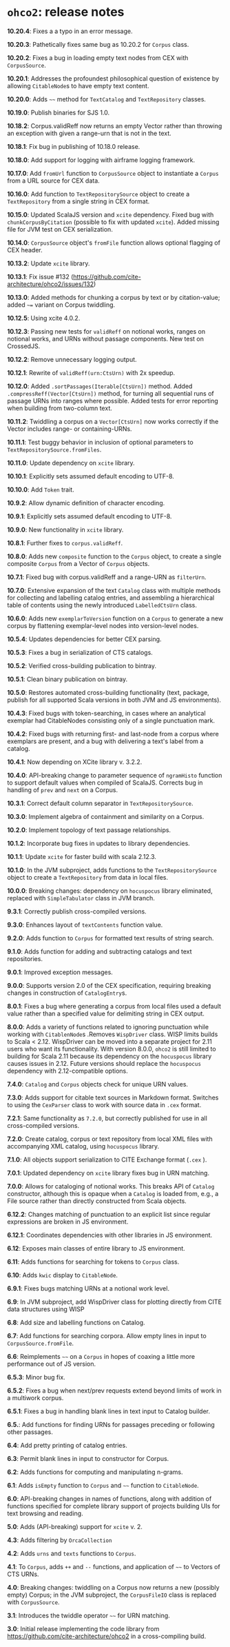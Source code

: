 # `ohco2`: release notes

**10.20.4**: Fixes a a typo in an error message.

**10.20.3**: Pathetically fixes same bug as 10.20.2 for `Corpus` class.

**10.20.2**: Fixes a bug in loading empty text nodes from CEX with `CorpusSource`.

**10.20.1**: Addresses the profoundest philosophical question of existence by allowing `CitableNode`s to have empty text content.

**10.20.0**: Adds `~~` method for `TextCatalog` and `TextRepository` classes.


**10.19.0**: Publish binaries for SJS 1.0.

**10.18.2**: Corpus.validReff now returns an empty Vector rather than throwing an exception with given a range-urn that is not in the text.

**10.18.1**: Fix bug in publishing of 10.18.0 release.

**10.18.0**: Add support for logging with airframe logging framework.


**10.17.0**: Add `fromUrl` function to `CorpusSource` object to instantiate a `Corpus` from a URL source for CEX data.

**10.16.0**: Add function to `TextRepositorySource` object to create a `TextRepository` from a single string in CEX format.


**10.15.0**: Updated ScalaJS version and `xcite` dependency. Fixed bug with `chunkCorpusByCitation` (possible to fix with updated `xcite`). Added missing file for JVM test on CEX serialization.

**10.14.0**:  `CorpusSource` object's `fromFile` function allows optional flagging of CEX header.

**10.13.2**:  Update `xcite` library.

**10.13.1**: Fix issue #132 (https://github.com/cite-architecture/ohco2/issues/132)

**10.13.0**: Added methods for chunking a corpus by text or by citation-value; added `~=` variant on Corpus twiddling.

**10.12.5**: Using xcite 4.0.2.

**10.12.3**: Passing new tests for `validReff` on notional works, ranges on notional works, and URNs without passage components. New test on CrossedJS.

**10.12.2**: Remove unnecessary logging output.

**10.12.1**: Rewrite of `validReff(urn:CtsUrn)` with 2x speedup.

**10.12.0**:  Added `.sortPassages(Iterable[CtsUrn])` method. Added `.compressReff(Vector[CtsUrn])` method, for turning all sequential runs of passage URNs into ranges where possible. Added tests for error reporting when building from two-column text.

**10.11.2**:  Twiddling a corpus on a `Vector[CtsUrn]` now works correctly if the Vector includes range- or containing-URNs.

**10.11.1**:  Test buggy behavior in inclusion of optional parameters to `TextRepositorySource.fromFiles`.

**10.11.0**:  Update dependency on `xcite` library.

**10.10.1**: Explicitly sets assumed default encoding to UTF-8.

**10.10.0**:  Add `Token` trait.

**10.9.2**:  Allow dynamic definition of character encoding.

**10.9.1**:  Explicitly sets assumed default encoding to UTF-8.

**10.9.0**:  New  functionality in `xcite` library.


**10.8.1**:  Further fixes to `corpus.validReff`.

**10.8.0**:  Adds new `composite` function to the `Corpus` object, to create a single composite `Corpus` from a Vector of `Corpus` objects.

**10.7.1**:  Fixed bug with corpus.validReff and a range-URN as `filterUrn`.


**10.7.0**:  Extensive expansion of the text `Catalog` class with multiple methods for collecting and labelling catalog entries, and assembling a hierarchical table of contents using the newly introduced `LabelledCtsUrn` class.

**10.6.0**:  Adds new `exemplarToVersion` function on a `Corpus` to generate a new corpus by flattening exemplar-level nodes into version-level nodes.

**10.5.4**: Updates dependencies for better CEX parsing.

**10.5.3**: Fixes a bug in serialization of CTS catalogs.

**10.5.2**: Verified cross-building publication to bintray.

**10.5.1**: Clean binary publication on bintray.

**10.5.0**: Restores automated cross-building functionality (text, package, publish for all supported Scala versions in both JVM and JS environments).

**10.4.3**: Fixed bugs with token-searching, in cases where an analytical exemplar had CitableNodes consisting only of a single punctuation mark.

**10.4.2**: Fixed bugs with returning first- and last-node from a corpus where exemplars are present, and a bug with delivering a text's label from a catalog.

**10.4.1**:  Now depending on XCite library v. 3.2.2.

**10.4.0**:  API-breaking change to parameter sequence of `ngramHisto` function to support default values when compiled of ScalaJS.  Corrects bug in handling of `prev` and `next` on a Corpus.

**10.3.1**:  Correct default column separator in `TextRepositorySource`.

**10.3.0**:  Implement algebra of containment and similarity on a Corpus.

**10.2.0**: Implement topology of text passage relationships.

**10.1.2**: Incorporate bug fixes in updates to library dependencies.

**10.1.1**: Update `xcite` for faster build with scala 2.12.3.

**10.1.0**: In the JVM subproject, adds functions to the `TextRepositorySource` object to create a `TextRepository` from data in local files.

**10.0.0**:  Breaking changes:  dependency on `hocuspocus` library eliminated, replaced with `SimpleTabulator` class in JVM branch.


**9.3.1**:  Correctly publish cross-compiled versions.

**9.3.0**: Enhances layout of `textContents` function value.

**9.2.0**: Adds function to `Corpus` for formatted text results of string search.

**9.1.0**:  Adds function for adding and subtracting catalogs and text repositories.

**9.0.1**:  Improved exception messages.

**9.0.0**: Supports version 2.0 of the CEX specification, requiring breaking changes in construction of `CatalogEntry`s.


**8.0.1**:  Fixes a bug where generating a corpus from local files used a default value rather than a specified value for delimiting string in CEX output.


**8.0.0**:  Adds a variety of functions related to ignoring punctuation while working with `CitablenNode`s .Removes `WispDriver` class.  WISP limits builds to Scala < 2.12.  WispDriver can be moved into a separate project for 2.11 users who want its functionality. With version 8.0.0, `ohco2` is still limited to building for Scala 2.11 because its dependency on the `hocuspocus` library causes issues in 2.12.  Future versions should replace the `hocuspocus` dependency with 2.12-compatible options.

**7.4.0**: `Catalog` and `Corpus` objects check for unique URN values.

**7.3.0**:  Adds support for citable text sources in Markdown format.  Switches to using the `CexParser` class to work with source data in `.cex` format.


**7.2.1**: Same functionality as `7.2.0`, but correctly published for use in all cross-compiled versions.

**7.2.0**: Create catalog, corpus or text repository from local XML files with accompanying XML catalog, using `hocuspocus` library.

**7.1.0**:
 All objects support serialization to CITE Exchange format (`.cex` ).

**7.0.1**: Updated dependency on `xcite` library fixes bug in URN matching.


**7.0.0**: Allows for cataloging of notional works.  This breaks API of `Catalog` constructor, although this is opaque when a `Catalog` is loaded from, e.g., a File source rather than directly constructed from Scala objects.


**6.12.2**: Changes matching of punctuation to an explicit list since regular expressions are broken in JS environment.

**6.12.1**: Coordinates dependencies with other libraries in JS environment.

**6.12**: Exposes main classes of entire library to JS environment.

**6.11**: Adds functions for searching for tokens to `Corpus` class.

**6.10**: Adds `kwic` display to `CitableNode`.

**6.9.1**: Fixes bugs matching URNs at a notional work level.

**6.9**: In JVM subproject, add WispDriver class for plotting directly from CITE data structures using WISP

**6.8**:  Add size and labelling functions on Catalog.

**6.7**:  Add functions for searching corpora. Allow empty lines in input to `CorpusSource.fromFile`.

**6.6**: Reimplements `~~` on a `Corpus` in hopes of coaxing a little more performance out of JS version.

**6.5.3**: Minor bug fix.

**6.5.2**: Fixes a bug when next/prev requests extend beyond limits of work in a multiwork corpus.

**6.5.1**: Fixes a bug in handling blank lines in text input to Catalog builder.

**6.5.**: Add functions for finding URNs for passages preceding or following other passages.

**6.4**: Add pretty printing of catalog entries.

**6.3**: Permit blank lines in input to constructor for Corpus.

**6.2**: Adds functions for computing and manipulating n-grams.

**6.1**: Adds `isEmpty` function to `Corpus` and `~~` function to `CitableNode`.

**6.0**: API-breaking changes in names of functions, along with addition of functions specified for complete library support of projects building UIs for text browsing and reading.

**5.0**: Adds (API-breaking) support for `xcite` v. 2.

**4.3**:  Adds filtering by `OrcaCollection`

**4.2**: Adds `urns` and `texts` functions to `Corpus`.

**4.1**: To `Corpus`, adds `++` and `--` functions, and application of `~~` to Vectors of CTS URNs.

**4.0**: Breaking changes:  twiddling on a Corpus now returns a new (possibly empty) Corpus; in the JVM subproject, the `CorpusFileIO` class is replaced with `CorpusSource`.

**3.1**: Introduces the twiddle operator `~~` for URN matching.

**3.0**: Initial release implementing the code library from https://github.com/cite-architecture/ohco2 in a cross-compiling build.
